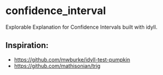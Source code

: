 # confidence_interval

Explorable Explanation for Confidence Intervals built with idyll.


## Inspiration:
* https://github.com/mwburke/idyll-test-pumpkin
* https://github.com/mathisonian/trig

